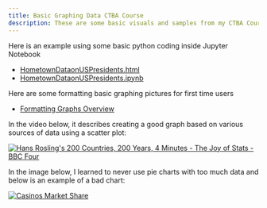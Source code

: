 ```yaml
---
title: Basic Graphing Data CTBA Course
description: These are some basic visuals and samples from my CTBA Course at the College of William and Mary
---
```

Here is an example using some basic python coding inside Jupyter Notebook
- [HometownDataonUSPresidents.html](HometownDataonUSPresidents.html)
- [HometownDataonUSPresidents.ipynb](HometownDataonUSPresidents.ipynb)

Here are some formatting basic graphing pictures for first time users
- [Formatting Graphs Overview](https://github.com/EnGinear87/Sample_Graphing_Data)

In the video below, it describes creating a good graph based on various sources of data using a scatter plot:

[![Hans Rosling's 200 Countries, 200 Years, 4 Minutes - The Joy of Stats - BBC Four](https://img.youtube.com/vi/jbkSRLYSojo/0.jpg)](https://youtu.be/jbkSRLYSojo?)

In the image below, I learned to never use pie charts with too much data and below is an example of a bad chart:

[![Casinos Market Share](https://media-exp1.licdn.com/dms/image/C4E22AQEkvxCB2Ml-OA/feedshare-shrink_1280/0?e=1593043200&v=beta&t=-3sgylxR2khYUbjwSdPwzq3lL63oSPlCEYWQpDauRCI)](https://www.linkedin.com/posts/m-science-llc_exclusive-competitiveinsights-datadashboard-activity-6669554410579922944-Nqlk)
